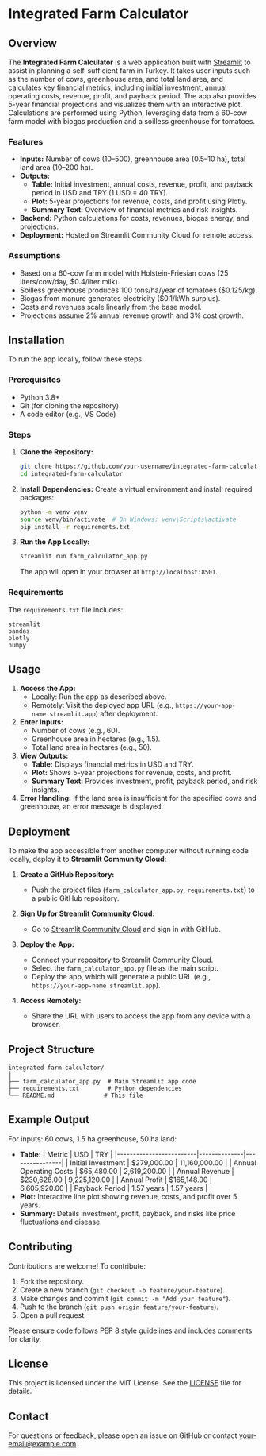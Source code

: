 # Integrated Farm Calculator

## Overview
The **Integrated Farm Calculator** is a web application built with [Streamlit](https://streamlit.io/) to assist in planning a self-sufficient farm in Turkey. It takes user inputs such as the number of cows, greenhouse area, and total land area, and calculates key financial metrics, including initial investment, annual operating costs, revenue, profit, and payback period. The app also provides 5-year financial projections and visualizes them with an interactive plot. Calculations are performed using Python, leveraging data from a 60-cow farm model with biogas production and a soilless greenhouse for tomatoes.

### Features
- **Inputs:** Number of cows (10–500), greenhouse area (0.5–10 ha), total land area (10–200 ha).
- **Outputs:**
  - **Table:** Initial investment, annual costs, revenue, profit, and payback period in USD and TRY (1 USD = 40 TRY).
  - **Plot:** 5-year projections for revenue, costs, and profit using Plotly.
  - **Summary Text:** Overview of financial metrics and risk insights.
- **Backend:** Python calculations for costs, revenues, biogas energy, and projections.
- **Deployment:** Hosted on Streamlit Community Cloud for remote access.

### Assumptions
- Based on a 60-cow farm model with Holstein-Friesian cows (25 liters/cow/day, $0.4/liter milk).
- Soilless greenhouse produces 100 tons/ha/year of tomatoes ($0.125/kg).
- Biogas from manure generates electricity ($0.1/kWh surplus).
- Costs and revenues scale linearly from the base model.
- Projections assume 2% annual revenue growth and 3% cost growth.

## Installation
To run the app locally, follow these steps:

### Prerequisites
- Python 3.8+
- Git (for cloning the repository)
- A code editor (e.g., VS Code)

### Steps
1. **Clone the Repository:**
   ```bash
   git clone https://github.com/your-username/integrated-farm-calculator.git
   cd integrated-farm-calculator
   ```

2. **Install Dependencies:**
   Create a virtual environment and install required packages:
   ```bash
   python -m venv venv
   source venv/bin/activate  # On Windows: venv\Scripts\activate
   pip install -r requirements.txt
   ```

3. **Run the App Locally:**
   ```bash
   streamlit run farm_calculator_app.py
   ```
   The app will open in your browser at `http://localhost:8501`.

### Requirements
The `requirements.txt` file includes:
```
streamlit
pandas
plotly
numpy
```

## Usage
1. **Access the App:**
   - Locally: Run the app as described above.
   - Remotely: Visit the deployed app URL (e.g., `https://your-app-name.streamlit.app`) after deployment.
2. **Enter Inputs:**
   - Number of cows (e.g., 60).
   - Greenhouse area in hectares (e.g., 1.5).
   - Total land area in hectares (e.g., 50).
3. **View Outputs:**
   - **Table:** Displays financial metrics in USD and TRY.
   - **Plot:** Shows 5-year projections for revenue, costs, and profit.
   - **Summary Text:** Provides investment, profit, payback period, and risk insights.
4. **Error Handling:** If the land area is insufficient for the specified cows and greenhouse, an error message is displayed.

## Deployment
To make the app accessible from another computer without running code locally, deploy it to **Streamlit Community Cloud**:

1. **Create a GitHub Repository:**
   - Push the project files (`farm_calculator_app.py`, `requirements.txt`) to a public GitHub repository.

2. **Sign Up for Streamlit Community Cloud:**
   - Go to [Streamlit Community Cloud](https://streamlit.io/cloud) and sign in with GitHub.

3. **Deploy the App:**
   - Connect your repository to Streamlit Community Cloud.
   - Select the `farm_calculator_app.py` file as the main script.
   - Deploy the app, which will generate a public URL (e.g., `https://your-app-name.streamlit.app`).

4. **Access Remotely:**
   - Share the URL with users to access the app from any device with a browser.

## Project Structure
```
integrated-farm-calculator/
│
├── farm_calculator_app.py  # Main Streamlit app code
├── requirements.txt        # Python dependencies
└── README.md              # This file
```

## Example Output
For inputs: 60 cows, 1.5 ha greenhouse, 50 ha land:
- **Table:**
  | Metric                  | USD          | TRY            |
  |-------------------------|--------------|----------------|
  | Initial Investment      | $279,000.00  | 11,160,000.00  |
  | Annual Operating Costs  | $65,480.00   | 2,619,200.00   |
  | Annual Revenue          | $230,628.00  | 9,225,120.00   |
  | Annual Profit           | $165,148.00  | 6,605,920.00   |
  | Payback Period          | 1.57 years   | 1.57 years     |
- **Plot:** Interactive line plot showing revenue, costs, and profit over 5 years.
- **Summary:** Details investment, profit, payback, and risks like price fluctuations and disease.

## Contributing
Contributions are welcome! To contribute:
1. Fork the repository.
2. Create a new branch (`git checkout -b feature/your-feature`).
3. Make changes and commit (`git commit -m "Add your feature"`).
4. Push to the branch (`git push origin feature/your-feature`).
5. Open a pull request.

Please ensure code follows PEP 8 style guidelines and includes comments for clarity.

## License
This project is licensed under the MIT License. See the [LICENSE](LICENSE) file for details.

## Contact
For questions or feedback, please open an issue on GitHub or contact [your-email@example.com](mailto:your-email@example.com).
